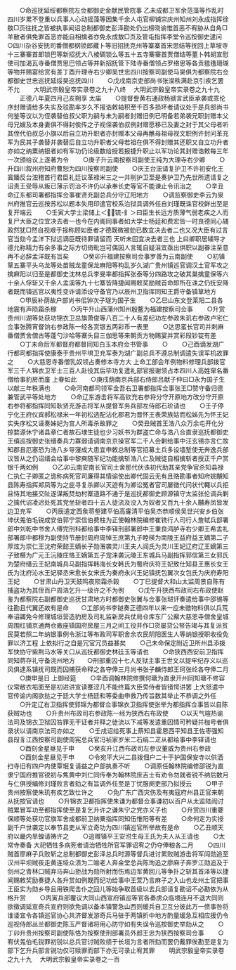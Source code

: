 <!-- { "loadSidebar": true } -->
　　○命巡抚延绥都察院左佥都御史金献民管院事  乙未成都卫军余范藻等作乱时四川岁累不登重以兵事人心动摇藻等因集千余人屯官柳铺崇庆州知州刘永成指挥徐敖□页往抚之皆被执事闻诏总制都御史彭泽勘处仍出榜晓谕惟首恶不宥胁从自角□羊散者俱免罪首恶亦能自相擒者亦免永成敖□页及管屯指挥李堂令巡按御史逮问　　○四川杂谷安抚司番僧都纲锁郎藏卜等旧招抚克州等寨寨首宋思结等抚回上草坡寺十三寨寨首郎锁巴等新招抚大八棱碉锁么等五十五寺寨寨首贾僧结等董卜韩胡宣慰使司加渴瓦寺番僧贾思巴领占等并新招抚管下陆寺番僧领占罗络思等各贡氆氇珊瑚等物并赐宴给赏有差丁酉升理寺右少卿吴世忠四川按察司副使马昊俱为都察院右佥都御史世忠巡抚延绥昊巡抚四川
　　○戊戌南京吏部尚书张澯秩满赴京引疾乞罢不允
　　大明武宗毅皇帝实录卷之九十八终
　大明武宗毅皇帝实录卷之九十九
　　正德八年夏四月己亥朔享  太庙
　　○提督誊黄右通政杨禠言武臣承袭或乖伦序封赠请给多失实及驳勘率岁久不报诰敕轴积至千百多损坏者请议处于是兵部尚书何鉴等议以为侄袭替伯叔父职为嗣与未为嗣者封赠旧例已明备若弟袭兄职封赠本父母兄嫂及本身妻俱不得封俟传之子视侄袭伯叔例封赠愿移已及妻之封于其父母者听其侄代伯叔总小旗以后自立功升职者亦封赠本父母再醮母祖母视文职例许封问革充军为民其子袭替并袭替后自立功升职者父母若祖在俱不得封赠其还职又自立功升者亦如之纳粟纳银者如有军功仍论级数给授若报捷升职止以军功论其封赠诰敕每三年一次颁给议上遂著为令
　　○庚子升云南按察司副使王纯为大理寺右少卿
　　○升四川叙州府知府曹恕为四川按察司副使
　　○庆王台浤请复护卫不许初安化王寘鐇反台浤稽首行君臣礼廷议革禄米三之一并削护卫至是奏护卫乃先世所遗请复之诏责王受辱从叛已薄示罚治不许仍以承奉长史等官不能谏止令讯治之
　　○辛丑命辽东都司署都指挥佥事崔贤充副总兵分守辽阳地方
　　○调监察御史李云为泉州府推官云巡按苏松以题本失用印遣官校系治狱具调外任自刘瑾既诛官校鲜出至是复开端云
　　○壬寅大学士梁储上＜锍-釒＞曰臣生长远方质薄气弱老疾之人而复尸大臣之位宜决去者一也今在内阁同事者如大学士杨廷和费宏皆一时良德同心辅政然犹□然自视艰于报称顾如臣者才德既微被劾已数宜决去者二也又况大臣有过言官当劾今孟洋下狱远谪臣既待罪请留而  天听未回宜决去者三也  上曰卿职居辅导才德允称精力有余多事之际方切倚毗岂可偶因人言辄自疑沮宜亟出供职以副眷注至意再不必辞孟洋既有旨矣
　　○癸卯升福建按察司佥事罗善为云南副使
　　○初镇筸五寨平头乌龙等处苗贼龙童保龙麻阳等构乱岁久湖广贵州镇巡官调汉土官军攻之擒麻阳以归至是都御史沈林总兵李旻率都指挥张泰等分四路攻之破其巢擒童保等六十余人俘斩又千余人孟溪等九十七寨皆降捷闻赐敕奖励贼首命即所在诛之仍抚安降者既而镇巡官以夷性变诈请添设守备官乃以辰州卫指挥同知王爵守备镇筸地方
　　○甲辰补荫故户部尚书佀钟次子璲为国子生
　　○乙巳山东文登莱阳二县各地震有声陨霜杀稼
　　○丙午升山西蒲州知州殷鳌为福建按察司佥事
　　○升赏贵州川湖等处获功锦衣卫总旗萧俊等八百二十人有差纪功左参政朱玑右参政卢宅仁佥事张腾宵督饷右参政陈一经各赏银五两彩币一表里
　　○达思蛮长官司并剌麻番僧贾舍僧古等蓬勺沙哈等寨头目三伽思等来朝贡方物赐宴并赏彩叚钞锭有差
　　○丁未命后军都督府都督同知白玉本府佥书管事
　　○
　　○己酉谪发湖广行都司都指挥使康泰于贵州平埧卫充军泰为湖广副总兵不遵总制调遣失误军机故罪之
　　○大慈恩寺番僧乳奴领占奏修本寺方大  上命工部会年例物料修理兵部拨官军三千人锦衣卫军士三百人赴役其后毕功复遣礼部官报谢领占本四川人高姓窜名番僧给事豹房而廑  上眷如此
　　○庚戌荫南京兵部右侍郎吕献子仲曰□永为国子生以献三年秩满也
　　○命河南都司领军金吾右卫署都指挥佥事张王□赞守备归德兼管武平等处地方
　　○命辽东游击将军高钦充右参将分守开原地方改分守开原右参将都指挥同知耿贤充游击将军从提督军务兵部左侍郎石玠请也
　　○壬子停宁化王府仪宾郝松禄米一年初松选配沾化郡君为晋怀王表荣族姑而松姊先为怀王妃实失序松又诬奏姊妃为宫人所毒杀故罪之
　　○癸丑贼首王浩八众万余屯开化分掠婺源休宁诸县章仁者故石埭生徒也少习妖书为群盗亡命与浩八合直隶巡抚都御史王缜巡按御史张缙奏兵力寡弱请调南京京操官军二千人会剿给事中汪玄锡亦言仁故知郡县厄塞恐为浩八乡导寖成大患宜申敕总制等官招募土兵多设墙堑使无奔逸兵部议皆从之仍诏缙会给事中黎奭随军纪功能擒斩浩八仁及贼徒自相擒斩者授正千户赏银千两如例
　　○乙卯云南安南长官司土舍那代伏诛初代助其亲党争官杀知县禄仁执仁子卿匿之诡称病死官司廉得其情谕使出卿代固云无有且赂勘事者知府姚黼知县陈寿指挥郑凤等为之庇寻复杀卿以灭迹有为卿讼冤者官司屡徵代问状代輙以兵拒且恃其地接交阯遂谋叛焚劫村寨道路不通于是巡抚都御史顾源镇守太监张伦调兵剿之擒代诏凌迟处死其党坐斩者四十五人徒流及没入为奴者又百九十余人黼寿凤皆发边卫充军
　　○丙辰遣定西矦蒋壑建平伯高霳清平伯吴杰恭顺侯吴世兴安乡伯张坤伏羗伯毛锐成安伯郭宁崇信伯费柱为正使翰林院编修崔铣行人司行人詹轼兵部署郎中刘乾中书舍人傅完刑科都给事中李铎刑部署郎中王秉良鸿胪寺右少卿王希孟礼部署郎中都穆为副使持节册封周府周悼王庶第九子睦楧为南陵王益府益王嫡第二子厚炫为崇仁王沈府荣懿王嫡长子勋潪袭灵川王夫人阎氏为灵川王妃辽府辽王嫡第三子致椹为广元王沅陵庄恪王嫡第五子宠涞袭沅陵王东城兵马副指挥郭信第三女郭氏为楚府缙云王妃南城兵马副指挥韩海长女韩氏为蜀府庆符王妃致仕知县王惠长女王氏为沈府沁水王妃驿丞宋愈长女宋氏为秦府永兴王妃镇抚包翼次女包氏为庆府寿阳王妃
　　○甘肃山丹卫天鼓鸣夜陨霜杀榖
　　○丁巳提督大和山太监周景自陈有捕盗功为其侄百户周浩乞升一级许之不为例
　　○戊午升狭西布政司右布政使赵鉴为都察院右副都御史巡抚甘肃地方时都御史张翼与佥事张琎讦奏遣给事中邵锡等往勘且代翼还故有是命　　○工部尚书李鐩奏正德四年以来一应未徵物料俱以兵荒奉诏蠲免今修理城垣营造豹房及司礼监新房兵仗局仓库东厂公廨大慈恩寺僧舍皇城周围红铺京通两仓廒座镇国府房屋三月之间工役并作□货屡贷公帑告竭与其复派贫民莫若照二年纳银事例令浙江等布政司军职舍余农民阴阳医生人等纳银授职收役免罪以济工程  上依拟行之自是冗官冗员益甚矣
　　○己未命保定附近卫所州县添拨军快协守紫荆马水等关口从巡抚都御史林廷玉等请也
　　○命狭西西安前卫指挥同知蒋存礼守备洮州地方　　○刑部重囚十七人反狱主事王世文以提牢纪存义以巡风俱逮系镇抚司既而囚捕获命释之各夺俸三月尚书张子麟侍郎王珂张纶各夺俸二月
　　○庚申是日  上御经筵
　　○辛酉调翰林院修撰何瑭为直隶开州同知瑭不修容仪常敝衣垢面至是初进讲宣读蹇涩几不能终篇大臣旁侍者皆错愕讲罢  上大怒遣中官传谕内阁欲挞之于廷大学士杨廷和等委曲申救乃传旨数其举止不恭调之外任
　　○升定辽右卫指挥使郭锦为都督佥事锦衣卫指挥使张举为都指挥佥事皆以自陈获贼功也
　　○升贵州布政司右参政陈一经为狭西右布政使　　○以天气暄热谕法司及锦衣卫狱囚笞罪无干证者并释之徒流以下减等发遣重囚情可矜疑并枷号者俱录状以请南京法司亦如之
　　○壬戌诏给死事上蔡知县霍恩西平知县王佐枣强知县叚豸江西按察司副使周宪总兵官冯祯家岁米二石绢二疋从都给事中李铎请也
　　○酉刻金星昼见于申
　　○癸亥升江西布政司左参议董威为贵州右参政
　　○酉刻金星昼见于申
　　○令宛平大兴二县拨佃户二十于护国保安寺以供洒扫寺旧有四户内使覃珉复请益之户部执奏不听
　　○调原任翰林院编修邵锐为直隶宁国府推官锐初与焦黄中刘仁同传奉为翰林院庶吉士有劝令勿就者锐不纳后数月与仁俱授编修刘瑾败言者劾之有旨调外任至是丁忧服阕吏部乃拟授云
　　○甲子贵州按察使朱玑有疾乞致仕许之
　　○免广东广西灾伤及有夷寇府州县正官来朝从抚按官请也
　　○升锦衣卫都指挥使朱谦为都督佥事谦初以百户从太监陆訚讨贼累冒军功至都指挥使至是复乞升许之谦朱宁之党亦义子也
　　○升赏四川重夔保顺等处获功官旗军舍成都前卫纳粟指挥同知伍惟阳等有差
　　○命何定为实授副千户世袭定以奉节县吏从军立奇功为四川镇巡官所举故有是命
　　○乙丑顺天府以畿内旱蝗请祷许之
　　○追赠镇平王安泭生母王氏为夫人从王请也
　　○太常寺奏备  大祀牺牲多病死者请治牺牲所官军罪诏宥之仍夺俸粮各二月
　　○四川贼首廖麻子兵败斩之总制都御史彭泽总兵时源等督兵进讨累败贼游击将军阎勋追至汉州平坝贼夜走黄连垭众溃为二喻老人奔金堂总兵陈珣追之廖麻子奔罗江勋追及于剑州之青林口贼弃马奔山拒战为勋所射而伤焉边军黄回儿等争扑之斩其首泽等以捷闻赐敕奖励奏捷人各升赏如例既而纪功给事中王萱乃言麻子之入山也龙州土官把事王臣实为勋乡导且用铁爬击仆之回儿等始争取首级以去兵部请复勘诏不必勘依为从格升赏
　　○丙寅兵部覆议大同山西宣府镇巡等官各奏虏众临境连月不退大同则欲徵调延宣奇兵宣府则欲免调以备本镇警急山西则缓兵自卫互分彼此万一偾事咎将谁诿宜令各镇巡官协心共济督发游奇兵马驻于两镇折中地方酌量缓急互相应援仍令巡视侍郎丛兰都御史陈玉严督诸将用心防守如有失误令巡按御史举劾从之
　　○丁卯升贵州按察司副使陈恪为按察使刑部署员外郎王忠为狭西按察司佥事
　　○宥伏羗伯毛锐罪初锐以总兵官讨贼败绩于长垣为言者所劾而罢仍戴罪俟勘至是复为部下乞升兵部言锐功仅可赎罪而部下亦无可录止宥其罪
　　明武宗毅皇帝实录卷之九十九
　大明武宗毅皇帝实录卷之一百
